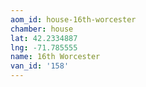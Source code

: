 ```yaml
---
aom_id: house-16th-worcester
chamber: house
lat: 42.2334887
lng: -71.785555
name: 16th Worcester
van_id: '158'
---
```

